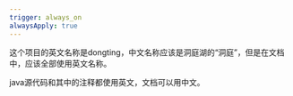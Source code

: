 ```yaml
---
trigger: always_on
alwaysApply: true
---
```

这个项目的英文名称是dongting，中文名称应该是洞庭湖的“洞庭”，但是在文档中，应该全部使用英文名称。

java源代码和其中的注释都使用英文，文档可以用中文。